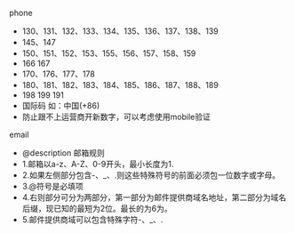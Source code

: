 phone
* 130、131、132、133、134、135、136、137、138、139
* 145、147
* 150、151、152、153、155、156、157、158、159
* 166 167
* 170、176、177、178
* 180、181、182、183、184、185、186、187、188、189
* 198 199 191 
* 国际码 如：中国(+86)
* 防止跟不上运营商开新数字，可以考虑使用mobile验证

email
* @description 邮箱规则
* 1.邮箱以a-z、A-Z、0-9开头，最小长度为1.
* 2.如果左侧部分包含-、_、.则这些特殊符号的前面必须包一位数字或字母。
* 3.@符号是必填项
* 4.右则部分可分为两部分，第一部分为邮件提供商域名地址，第二部分为域名后缀，现已知的最短为2位。最长的为6为。
* 5.邮件提供商域可以包含特殊字符-、_、.